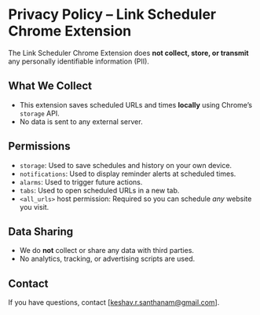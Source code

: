 # Privacy Policy – Link Scheduler Chrome Extension

The Link Scheduler Chrome Extension does **not collect, store, or transmit** any personally identifiable information (PII).

## What We Collect
- This extension saves scheduled URLs and times **locally** using Chrome’s `storage` API.
- No data is sent to any external server.

## Permissions
- `storage`: Used to save schedules and history on your own device.
- `notifications`: Used to display reminder alerts at scheduled times.
- `alarms`: Used to trigger future actions.
- `tabs`: Used to open scheduled URLs in a new tab.
- `<all_urls>` host permission: Required so you can schedule *any* website you visit.

## Data Sharing
- We do **not** collect or share any data with third parties.
- No analytics, tracking, or advertising scripts are used.

## Contact
If you have questions, contact [keshav.r.santhanam@gmail.com].

